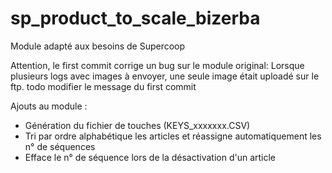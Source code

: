# sp_product_to_scale_bizerba

Module adapté aux besoins de Supercoop

Attention, le first commit corrige un bug sur le module original:
Lorsque plusieurs logs avec images à envoyer, une seule image était uploadé sur le ftp.
todo modifier le message du first commit

Ajouts au module :
- Génération du fichier de touches (KEYS_xxxxxxx.CSV)
- Tri par ordre alphabétique les articles et réassigne automatiquement les n° de séquences
- Efface le n° de séquence lors de la désactivation d'un article
